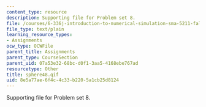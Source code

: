 ```yaml
---
content_type: resource
description: Supporting file for Problem set 8.
file: /courses/6-336j-introduction-to-numerical-simulation-sma-5211-fall-2003/8e5a77ae6f4c4c33b2205a1cb25d8124_sphere48.qif
file_type: text/plain
learning_resource_types:
- Assignments
ocw_type: OCWFile
parent_title: Assignments
parent_type: CourseSection
parent_uid: 07a53e32-68bc-d0f1-3aa5-4168ebe767ad
resourcetype: Other
title: sphere48.qif
uid: 8e5a77ae-6f4c-4c33-b220-5a1cb25d8124
---
```

Supporting file for Problem set 8.


